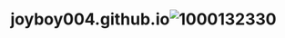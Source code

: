 # joyboy004.github.io![1000132330](https://github.com/user-attachments/assets/c70c13d5-03ed-4e6d-9f95-822bf6bc4155)

